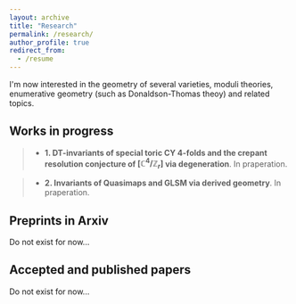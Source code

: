 ```yaml
---
layout: archive
title: "Research"
permalink: /research/
author_profile: true
redirect_from:
  - /resume
---
```


I'm now interested in the geometry of several varieties, moduli theories, enumerative geometry (such as Donaldson-Thomas theoy) and related topics.

## Works in progress
> + **1. DT-invariants of special toric CY $4$-folds and the crepant resolution conjecture of $[\mathbb C^4/\mathbb Z_r]$ via degeneration**. In praperation.

> + **2. Invariants of Quasimaps and GLSM via derived geometry**. In praperation.

## Preprints in Arxiv

Do not exist for now...

## Accepted and published papers

Do not exist for now...

